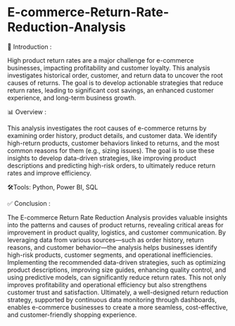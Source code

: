 # E-commerce-Return-Rate-Reduction-Analysis

📌 Introduction :

High product return rates are a major challenge for e-commerce businesses, impacting profitability and customer loyalty. This analysis investigates historical order, customer, and return data to uncover the root causes of returns. The goal is to develop actionable strategies that reduce return rates, leading to significant cost savings, an enhanced customer experience, and long-term business growth.

📊 Overview :

This analysis investigates the root causes of e-commerce returns by examining order history, product details, and customer data. We identify high-return products, customer behaviors linked to returns, and the most common reasons for them (e.g., sizing issues). The goal is to use these insights to develop data-driven strategies, like improving product descriptions and predicting high-risk orders, to ultimately reduce return rates and improve efficiency.

🛠️Tools: Python, Power BI, SQL

✅ Conclusion :

The E-commerce Return Rate Reduction Analysis provides valuable insights into the patterns and causes of product returns, revealing critical areas for improvement in product quality, logistics, and customer communication. By leveraging data from various sources—such as order history, return reasons, and customer behavior—the analysis helps businesses identify high-risk products, customer segments, and operational inefficiencies. Implementing the recommended data-driven strategies, such as optimizing product descriptions, improving size guides, enhancing quality control, and using predictive models, can significantly reduce return rates. This not only improves profitability and operational efficiency but also strengthens customer trust and satisfaction. Ultimately, a well-designed return reduction strategy, supported by continuous data monitoring through dashboards, enables e-commerce businesses to create a more seamless, cost-effective, and customer-friendly shopping experience.
